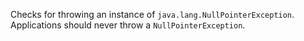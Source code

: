 
Checks for throwing an instance of `java.lang.NullPointerException`. Applications should never
throw a `NullPointerException`.

